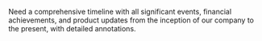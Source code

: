 Need a comprehensive timeline with all significant events, financial achievements, and product updates from the inception of our company to the present, with detailed annotations.
